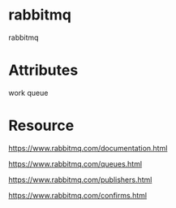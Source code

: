 # rabbitmq
rabbitmq

# Attributes
work queue

# Resource
https://www.rabbitmq.com/documentation.html

https://www.rabbitmq.com/queues.html

https://www.rabbitmq.com/publishers.html

https://www.rabbitmq.com/confirms.html
